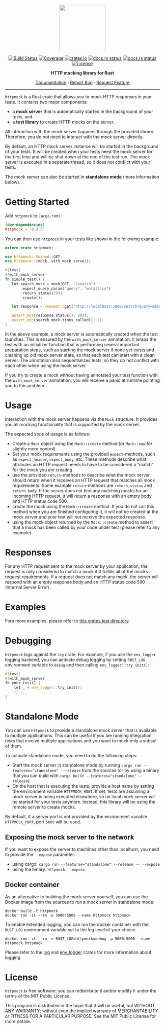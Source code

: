 <p align="center"><img height="150" src="https://raw.githubusercontent.com/alexliesenfeld/httpmock/master/banner.png"></p>
<div align="center">
    
[![Build Status](https://dev.azure.com/alexliesenfeld/httpmock/_apis/build/status/alexliesenfeld.httpmock?branchName=master)](https://dev.azure.com/alexliesenfeld/httpmock/_build/latest?definitionId=2&branchName=master)
[![Coverage](https://codecov.io/github/alexliesenfeld/httpmock/coverage.svg?branch=multiserver)](https://crates.io/crates/httpmock)
[![crates.io](https://img.shields.io/crates/v/httpmock.svg)](https://cloud.docker.com/repository/docker/dessalines/lemmy/)
[![docs.rs status](https://docs.rs/httpmock/badge.svg)](https://docs.rs/httpmock)
[![docs.rs status](https://img.shields.io/docker/pulls/alexliesenfeld/httpmock.svg)](https://cloud.docker.com/repository/docker/alexliesenfeld/httpmock/)
[![License](https://img.shields.io/github/license/alexliesenfeld/httpmock.svg)](LICENSE)

</div>
<p align="center"><b>HTTP mocking library for Rust</b></p>


<p align="center">
    <a href="https://docs.rs/httpmock/">Documentation</a>
    ·
    <a href="https://github.com/alexliesenfeld/httpmock/issues">Report Bug</a>
    ·
    <a href="https://github.com/alexliesenfeld/httpmock/issues">Request Feature</a>
</p>

---
`httpmock` is a Rust crate that allows you to mock HTTP responses in your tests. It contains two major components:

* a **mock server** that is automatically started in the background of your tests, and
* a **test library** to create HTTP mocks on the server.

All interaction with the mock server happens through the provided library. Therefore, you do
not need to interact with the mock server directly.

By default, an HTTP mock server instance will be started in the background of
your tests. It will be created when your tests need the mock server for the first
time and will be shut down at the end of the test run. The mock server is executed in a
separate thread, so it does not conflict with your tests.

The mock server can also be started in **standalone mode** (more information below).

# Getting Started
Add `httpmock` to `Cargo.toml`:

```toml
[dev-dependencies]
httpmock = "0.3.5"
```

You can then use `httpmock` in your tests like shown in the following example:
```rust
extern crate httpmock;

use httpmock::Method::GET;
use httpmock::{mock, with_mock_server};

#[test]
#[with_mock_server]
fn simple_test() {
   let search_mock = mock(GET, "/search")
       .expect_query_param("query", "metallica")
       .return_status(204)
       .create();

   let response = reqwest::get("http://localhost:5000/search?query=metallica").unwrap();

   assert_eq!(response.status(), 204);
   assert_eq!(search_mock.times_called(), 1);
}
```
In the above example, a mock server is automatically created when the test launches.
This is ensured by the `with_mock_server`
annotation. It wraps the test with an initializer function that is performing several important
preparation steps, such as starting the mock server if none yet exists
and cleaning up old mock server state, so that each test can start with
a clean server. The annotation also sequentializes tests, so
they do not conflict with each other when using the mock server.

If you try to create a mock without having annotated your test function
with the `with_mock_server` annotation,
you will receive a panic at runtime pointing you to this problem.

# Usage
Interaction with the mock server happens via the `Mock` structure.
It provides you all mocking functionality that is supported by the mock server.

The expected style of usage is as follows:
* Create a `Mock` object using the
`Mock::create` method
(or `Mock::new` for slightly more control).
* Set your mock requirements using the provided `expect`-methods, such as `expect_header`, `expect_body`, etc. These
methods describe what attributes an HTTP request needs to have to be considered a "match" for the mock you are creating.
* use the provided `return`-methods to describe what the mock server should return when it receives
an HTTP request that matches all mock requirements. Some example `return`-methods are `return_status` and `return_body`.
If the server does not find any matching mocks for an incoming HTTP request, it will return a response with an empty
body and HTTP status code 500.
* create the mock using the `Mock::create` method. If you do
not call this method when you are finished configuring it, it will not be created at the mock
server and your test will not receive the expected response.
* using the mock object returned by the `Mock::create` method
to assert that a mock has been called by your code under test (please refer to any example).

# Responses
For any HTTP request sent to the mock server by your application, the request is only
considered to match a mock if it fulfills all of the mocks request requirements.
If a request does not match any mock, the server will respond with an empty response body
and an HTTP status code 500 (Internal Server Error).

# Examples
Fore more examples, please refer to
[this crates test directory](https://github.com/alexliesenfeld/httpmock/blob/master/tests/integration_tests.rs ).

# Debugging
`httpmock` logs against the `log` crate. For example, if you use the `env_logger` logging backend, you can activate
debug logging by setting `RUST_LOG` environment variable to `debug` and then calling
`env_logger::try_init()`:
```rust
#[test]
#[with_mock_server]
fn your_test() {
    let _ = env_logger::try_init();
    // ...
}
```

# Standalone Mode
You can use `httpmock` to provide a standalone mock server that is available to multiple
applications. This can be useful if you are running integration tests that involve
multiple applications and you want to mock only a subset of them.

To activate standalone mode, you need to do the following steps:
* Start the mock server in standalone mode by running `cargo run --features="standalone" --release` from the sources
(or by using a binary that you can build with `cargo build --features="standalone" --release`).
* On the host that is executing the tests, provide a host name by setting the environment variable
`HTTPMOCK_HOST`. If set, tests are assuming a mock server is being executed elsewhere,
so no local mock server will be started for your tests anymore. Instead, this library will be using
the remote server to create mocks.

By default, if a server port is not provided by the environment variable
`HTTPMOCK_PORT`, port `5000` will be used.

## Exposing the mock server to the network
If you want to expose the server to machines other than localhost, you need to provide the
`--expose` parameter:
* using cargo: `cargo run --features="standalone" --release -- --expose`
* using the binary: `httpmock --expose`

## Docker container
As an alternative to building the mock server yourself, you can use the Docker image from
the sources to run a mock server in standalone mode:
```shell
docker build -t httpmock .
docker run -it --rm -p 5000:5000 --name httpmock httpmock
```

To enable extended logging, you can run the docker container with the `RUST_LOG` environment
variable set to the log level of your choice:
```shell
docker run -it --rm -e RUST_LOG=httpmock=debug -p 5000:5000 --name httpmock httpmock
```
Please refer to the [log](https://docs.rs/crate/log) and [env_logger](https://docs.rs/crate/env_logger) crates
for more information about logging.

# License
`httpmock` is free software: you can redistribute it and/or modify it under the terms of the MIT Public License.
 
This program is distributed in the hope that it will be useful, but WITHOUT ANY WARRANTY; without even the implied 
warranty of MERCHANTABILITY or FITNESS FOR A PARTICULAR PURPOSE. See the MIT Public License for more details.
